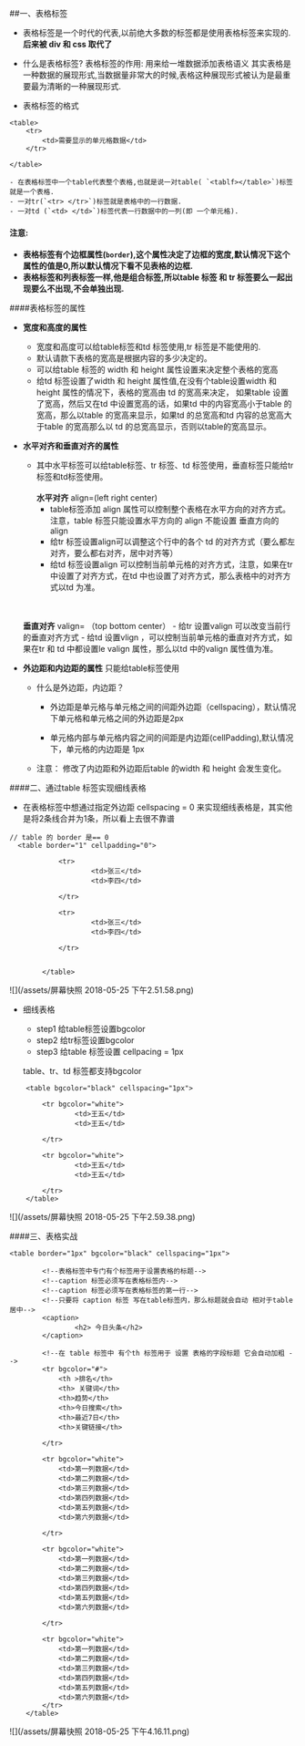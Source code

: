 ##一、表格标签 
- 表格标签是一个时代的代表,以前绝大多数的标签都是使用表格标签来实现的.**后来被 div 和 css 取代了**

- 什么是表格标签?
表格标签的作用: 用来给一堆数据添加表格语义
其实表格是一种数据的展现形式,当数据量非常大的时候,表格这种展现形式被认为是最重要最为清晰的一种展现形式.

- 表格标签的格式

```
<table>
    <tr>
        <td>需要显示的单元格数据</td>
    </tr>
    
</table>   
```
    - 在表格标签中一个table代表整个表格,也就是说一对table( `<tablf></table>`)标签就是一个表格. 
    - 一对tr(`<tr> </tr>`)标签就是表格中的一行数据.
    - 一对td (`<td> </td>`)标签代表一行数据中的一列(即 一个单元格).
    
#### 注意:
- **表格标签有个边框属性(`border`),这个属性决定了边框的宽度,默认情况下这个属性的值是0,所以默认情况下看不见表格的边框.**
- **表格标签和列表标签一样,他是组合标签,所以table 标签 和 tr 标签要么一起出现要么不出现,不会单独出现.**




####表格标签的属性
- **宽度和高度的属性**
    - 宽度和高度可以给table标签和td 标签使用,tr 标签是不能使用的.
    - 默认请款下表格的宽高是根据内容的多少决定的。
    - 可以给table 标签的 width 和 height 属性设置来决定整个表格的宽高
    - 给td 标签设置了width 和 height 属性值,在没有个table设置width 和 height 属性的情况下，表格的宽高由 td 的宽高来决定， 如果table 设置了宽高，然后又在td 中设置宽高的话，如果td 中的内容宽高小于table 的宽高，那么以table 的宽高来显示，如果td 的总宽高和td 内容的总宽高大于table 的宽高那么以 td 的总宽高显示，否则以table的宽高显示。


- **水平对齐和垂直对齐的属性**
    - 其中水平标签可以给table标签、tr 标签、td 标签使用，垂直标签只能给tr标签和td标签使用。<br>
    <br>**水平对齐** align=(left right center)
        - table标签添加 align 属性可以控制整个表格在水平方向的对齐方式。注意，table 标签只能设置水平方向的 align 不能设置 垂直方向的 align
        - 给tr 标签设置align可以调整这个行中的各个 td 的对齐方式（要么都左对齐，要么都右对齐，居中对齐等）
        - 给td 标签设置align 可以控制当前单元格的对齐方式，注意，如果在tr 中设置了对齐方式，在td 中也设置了对齐方式，那么表格中的对齐方式以td 为准。
        <br>
    <br>**垂直对齐** valign= （top bottom center）
        - 给tr 设置valign 可以改变当前行的垂直对齐方式
        - 给td 设置vlign ，可以控制当前单元格的垂直对齐方式，如果在tr 和 td 中都设置le valign 属性，那么以td 中的valign 属性值为准。
    
    


- **外边距和内边距的属性** 只能给table标签使用
    - 什么是外边距，内边距？
        - 外边距是单元格与单元格之间的间距外边距（cellspacing），默认情况下单元格和单元格之间的外边距是2px

        - 单元格内部与单元格内容之间的间距是内边距(cellPadding),默认情况下，单元格的内边距是 1px
    - 注意： 修改了内边距和外边距后table 的width 和 height 会发生变化。
    
    
####二、通过table 标签实现细线表格   
- 在表格标签中想通过指定外边距 cellspacing = 0 来实现细线表格是，其实他是将2条线合并为1条，所以看上去很不靠谱

```
// table 的 border 是== 0
  <table border="1" cellpadding="0">

            <tr>
                    <td>张三</td>
                    <td>李四</td>

            </tr>

            <tr>
                    <td>张三</td>
                    <td>李四</td>

            </tr>


        </table>
```
![](/assets/屏幕快照 2018-05-25 下午2.51.58.png)


- 细线表格
    - step1 给table标签设置bgcolor
    - step2 给tr标签设置bgcolor
    - step3 给table 标签设置 cellpacing = 1px
    
    table、tr、td 标签都支持bgcolor

```
    <table bgcolor="black" cellspacing="1px">

        <tr bgcolor="white">
                <td>王五</td>
                <td>王五</td>

        </tr>

        <tr bgcolor="white">
                <td>王五</td>
                <td>王五</td>

        </tr>
    </table>
```
![](/assets/屏幕快照 2018-05-25 下午2.59.38.png)


####三、表格实战
```
<table border="1px" bgcolor="black" cellspacing="1px">

        <!--表格标签中专门有个标签用于设置表格的标题-->
        <!--caption 标签必须写在表格标签内-->
        <!--caption 标签必须写在表格标签的第一行-->
        <!--只要将 caption 标签 写在table标签内，那么标题就会自动 相对于table 居中-->
        <caption>
                <h2> 今日头条</h2>
        </caption>

        <!--在 table 标签中 有个th 标签用于 设置 表格的字段标题 它会自动加粗 -->
        <tr bgcolor="#">
            <th >排名</th>
            <th> 关键词</th>
            <th>趋势</th>
            <th>今日搜索</th>
            <th>最近7日</th>
            <th>关键链接</th>

        </tr>

        <tr bgcolor="white">
            <td>第一列数据</td>
            <td>第二列数据</td>
            <td>第三列数据</td>
            <td>第四列数据</td>
            <td>第五列数据</td>
            <td>第六列数据</td>

        </tr>

        <tr bgcolor="white">
            <td>第一列数据</td>
            <td>第二列数据</td>
            <td>第三列数据</td>
            <td>第四列数据</td>
            <td>第五列数据</td>
            <td>第六列数据</td>

        </tr>

        <tr bgcolor="white">
            <td>第一列数据</td>
            <td>第二列数据</td>
            <td>第三列数据</td>
            <td>第四列数据</td>
            <td>第五列数据</td>
            <td>第六列数据</td>
        </tr>
    </table>
```

![](/assets/屏幕快照 2018-05-25 下午4.16.11.png)











 